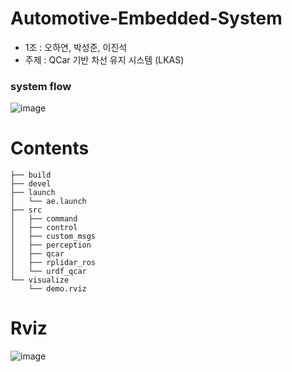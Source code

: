 # Automotive-Embedded-System
- 1조 : 오하연, 박성준, 이진석
- 주제 : QCar 기반 차선 유지 시스템 (LKAS)

### system flow 
![image](https://github.com/HAMA-DL-dev/Automotive-Embedded-System/assets/59410853/72882cb4-8ddf-49b0-86b5-24045b6b9fb7)


# Contents
```
├── build
├── devel
├── launch
│   └── ae.launch
├── src
│   ├── command
│   ├── control
│   ├── custom_msgs
│   ├── perception
│   ├── qcar
│   ├── rplidar_ros
│   └── urdf_qcar
└── visualize
    └── demo.rviz
```

# Rviz 
![image](https://github.com/HAMA-DL-dev/Automotive-Embedded-System/assets/59410853/838dcd34-9ab9-4684-a838-fb129c073682)

